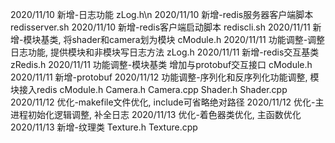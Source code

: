 2020/11/10 新增-日志功能 zLog.h\n
2020/11/10 新增-redis服务器客户端脚本 redisserver.sh
2020/11/10 新增-redis客户端启动脚本 rediscli.sh 
2020/11/11 新增-模块基类, 将shader和camera划为模块 cModule.h
2020/11/11 功能调整-调整日志功能, 提供模块和非模块写日志方法 zLog.h
2020/11/11 新增-redis交互基类 zRedis.h
2020/11/11 功能调整-模块基类 增加与protobuf交互接口 cModule.h
2020/11/11 新增-protobuf
2020/11/12 功能调整-序列化和反序列化功能调整, 模块接入redis cModule.h Camera.h Camera.cpp Shader.h Shader.cpp
2020/11/12 优化-makefile文件优化, include可省略绝对路径
2020/11/12 优化-主进程初始化逻辑调整, 补全日志
2020/11/13 优化-着色器类优化, 主函数优化
2020/11/13 新增-纹理类 Texture.h Texture.cpp
